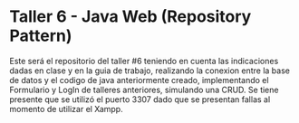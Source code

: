 #  Taller 6 - Java Web (Repository Pattern)

Este será el repositorio del taller #6 teniendo en cuenta las indicaciones dadas en clase y en la guia de trabajo, realizando la conexion entre la base de datos y el codigo de java anteriormente creado, implementando el Formulario y LogIn de talleres anteriores, simulando una CRUD.
Se tiene presente que se utilizó el puerto 3307 dado que se presentan fallas al momento de utilizar el Xampp.
